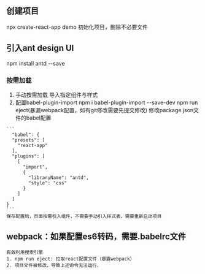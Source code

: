 <!--
 * @Description: 
 * @version: 
 * @Author: simpletoyou
 * @Date: 2022-01-08 09:39:12
 * @LastEditors: simpletoyou
 * @LastEditTime: 2022-01-08 11:49:52
-->
## 创建项目
  npx create-react-app demo
  初始化项目，删除不必要文件
## 引入ant design UI    
  npm install antd --save
  
  ### 按需加载
  1. 手动按需加载
    导入指定组件与样式
  2. 配置babel-plugin-import
    npm i babel-plugin-import --save-dev
    npm run eject(暴漏webpack配置，如有git修改需要先提交修改)
    修改package.json文件的babel配置

    ```
      "babel": {
      "presets": [
        "react-app"
      ],
      "plugins": [
        [
          "import",
          {
            "libraryName": "antd",
            "style": "css"
          }
        ]
      ]
    }
    ```
    保存配置后，页面按需引入组件，不需要手动引入样式表，需要重新启动项目

## webpack：如果配置es6转码，需要.babelrc文件
    有效利用搜索引擎
    1. npm run eject: 拉取react配置文件（暴露webpack）
    2. 项目文件被修改，导致上述命令无法运行，
  
                                                                             
